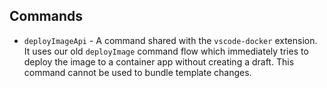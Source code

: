 ## Commands

- `deployImageApi` - A command shared with the `vscode-docker` extension.  It uses our old `deployImage` command flow which immediately tries to deploy the image to a container app without creating a draft.  This command cannot be used to bundle template changes.

<!-- Todo: Add this back in when update image command is added in follow-up PR -->
<!-- - `updateImage` - An ACA only command that updates the container app or revision's container image through a revision draft.  The draft must be deployed for the changes to become permanent and can be used to bundle template changes. -->
